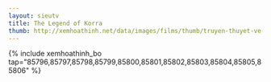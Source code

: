 ```yaml
---
layout: sieutv
title: The Legend of Korra
thumb: http://xemhoathinh.net/data/images/films/thumb/truyen-thuyet-ve-korra-the-legend-of-korra-2012.jpg
---
```

{% include xemhoathinh_bo tap="85796,85797,85798,85799,85800,85801,85802,85803,85804,85805,85806" %} 
